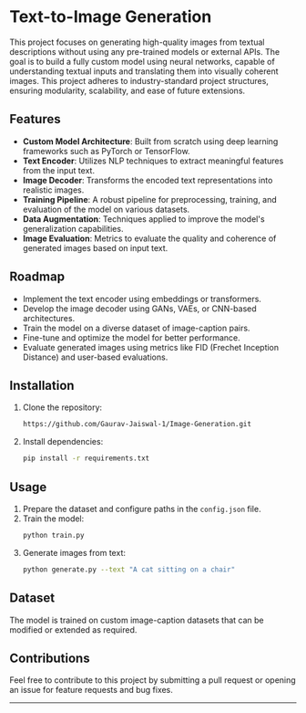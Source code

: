 

# Text-to-Image Generation

This project focuses on generating high-quality images from textual descriptions without using any pre-trained models or external APIs. The goal is to build a fully custom model using neural networks, capable of understanding textual inputs and translating them into visually coherent images. This project adheres to industry-standard project structures, ensuring modularity, scalability, and ease of future extensions.

## Features

- **Custom Model Architecture**: Built from scratch using deep learning frameworks such as PyTorch or TensorFlow.
- **Text Encoder**: Utilizes NLP techniques to extract meaningful features from the input text.
- **Image Decoder**: Transforms the encoded text representations into realistic images.
- **Training Pipeline**: A robust pipeline for preprocessing, training, and evaluation of the model on various datasets.
- **Data Augmentation**: Techniques applied to improve the model's generalization capabilities.
- **Image Evaluation**: Metrics to evaluate the quality and coherence of generated images based on input text.

## Roadmap

- Implement the text encoder using embeddings or transformers.
- Develop the image decoder using GANs, VAEs, or CNN-based architectures.
- Train the model on a diverse dataset of image-caption pairs.
- Fine-tune and optimize the model for better performance.
- Evaluate generated images using metrics like FID (Frechet Inception Distance) and user-based evaluations.

## Installation

1. Clone the repository:
   ```bash
   https://github.com/Gaurav-Jaiswal-1/Image-Generation.git
   ```
2. Install dependencies:
   ```bash
   pip install -r requirements.txt
   ```

## Usage

1. Prepare the dataset and configure paths in the `config.json` file.
2. Train the model:
   ```bash
   python train.py
   ```
3. Generate images from text:
   ```bash
   python generate.py --text "A cat sitting on a chair"
   ```

## Dataset

The model is trained on custom image-caption datasets that can be modified or extended as required.

## Contributions

Feel free to contribute to this project by submitting a pull request or opening an issue for feature requests and bug fixes.

---
